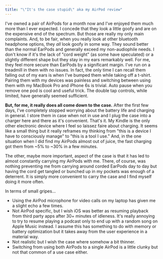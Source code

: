 ```yaml
---
title: "\"It's the case stupid\" aka my AirPod review"
---
```


I've owned a pair of AirPods for a month now and I've enjoyed them much more than I ever expected. I concede that they look a little goofy and are on the expensive end of the spectrum. But those are really my only main complaints. And, to be fair, when you really look at other bluetooth headphone options, they *all* look goofy in some way. They sound better than the normal EarPods and generally exceed my non-audiophile needs. I don't know if it's the lack of "cord weight" (as some have speculated) or a slightly different shape but they stay in my ears remarkably well. For me, they feel more secure than EarPods by a significant margin. I've run on a treadmill in them with no issues. In fact, the only time I can recall them falling out of my ears is when I've bumped them while taking off a t-shirt. Pairing them with my devices was painless and switching between using them with my MacBook Pro and iPhone 6s is trivial. Auto pause when you remove one pod is cool and useful trick. The double tap controls, while limited, have generally seemed sufficient.

**But, for me, it really does all come down to the case.** After the first few days, I've completely stopped worrying about the battery life and charging in general. I store them in case when not in use and I plug the case into a charger here and there as it's convenient. That's it. My Kindle is the only other electronic device where I feel so laissez faire about charging. It seems like a small thing but it really reframes my thinking from "this is a device I have to consciously manage" to "this is a tool I use."  And, in the one situation when I did find my AirPods almost out of juice, the fast charging got them from ~5% to ~30% in a few minutes.

The other, maybe more important, aspect of the case is that it has led to almost constantly carrying my AirPods with me. There, of course, was nothing preventing me from carrying around corded EarPods day to day but having the cord get tangled or bunched up in my pockets was enough of a deterrent. It is simply more convenient to carry the case and I find myself doing it more often.

In terms of small gripes...

* Using the AirPod microphone for video calls on my laptop has given me a slight echo a few times.
* Not AirPod specific, but I wish iOS was better as resuming playback from third party apps after 30+ minutes of idleness.  It's really annoying to try to resume playing a podcast only to end up with a random song on Apple Music instead. I assume this has something to do with memory or battery optimization but it takes away from the user experience in a material way.
* Not realistic but I wish the case where somehow a bit thinner.
* Switching from using both AirPods to a single AirPod is a little clunky but not that common of a use case either.
